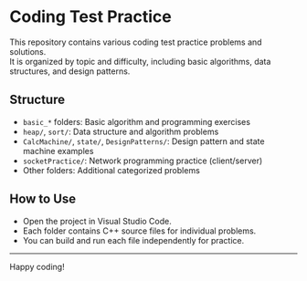 # Coding Test Practice

This repository contains various coding test practice problems and solutions.  
It is organized by topic and difficulty, including basic algorithms, data structures, and design patterns.

## Structure

- `basic_*` folders: Basic algorithm and programming exercises
- `heap/`, `sort/`: Data structure and algorithm problems
- `CalcMachine/`, `state/`, `DesignPatterns/`: Design pattern and state machine examples
- `socketPractice/`: Network programming practice (client/server)
- Other folders: Additional categorized problems

## How to Use

- Open the project in Visual Studio Code.
- Each folder contains C++ source files for individual problems.
- You can build and run each file independently for practice.

---

Happy coding!